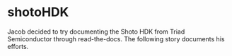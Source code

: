 # shotoHDK
Jacob decided to try documenting the Shoto HDK from Triad Semiconductor through read-the-docs. The following story documents his efforts.
